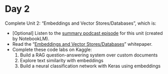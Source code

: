# Day 2

Complete Unit 2: “Embeddings and Vector Stores/Databases”, which is:
- [Optional] Listen to the [summary podcast episode](https://www.youtube.com/watch?v=1CC39K76Nqs) for this unit (created by NotebookLM).
- Read the “[Embeddings and Vector Stores/Databases](../reference/Newwhitepaper_Embeddings%20%26%20vector%20stores.pdf)” whitepaper.
- Complete these code labs on Kaggle:
  1. Build a RAG question-answering system over custom documents 
  2. Explore text similarity with embeddings 
  3. Build a neural classification network with Keras using embeddings